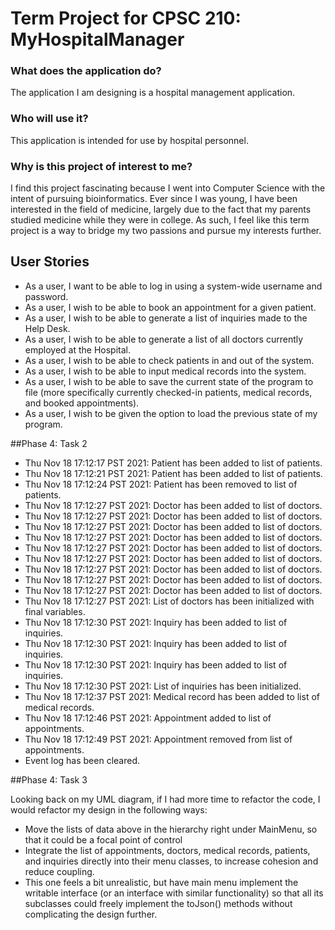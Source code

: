 # Term Project for CPSC 210: MyHospitalManager

### What does the application do?

The application I am designing is a hospital management application.

### Who will use it?

This application is intended for use by hospital personnel.

### Why is this project of interest to me?

I find this project fascinating because I went into Computer Science with the intent of pursuing bioinformatics.
Ever since I was young, I have been interested in the field of medicine, largely due to the fact that my parents
studied medicine while they were in college. As such, I feel like this term project is a way to bridge my two passions
and pursue my interests further.

## User Stories
- As a user, I want to be able to log in using a system-wide username and password.
- As a user, I wish to be able to book an appointment for a given patient.
- As a user, I wish to be able to generate a list of inquiries made to the Help Desk.
- As a user, I wish to be able to generate a list of all doctors currently employed at the Hospital.
- As a user, I wish to be able to check patients in and out of the system.
- As a user, I wish to be able to input medical records into the system.
- As a user, I wish to be able to save the current state of the program to file (more specifically 
currently checked-in patients,  medical records, and booked appointments).
- As a user, I wish to be given the option to load the previous state of my program.

##Phase 4: Task 2
- Thu Nov 18 17:12:17 PST 2021: Patient has been added to list of patients.
- Thu Nov 18 17:12:21 PST 2021: Patient has been added to list of patients.
- Thu Nov 18 17:12:24 PST 2021: Patient has been removed to list of patients.
- Thu Nov 18 17:12:27 PST 2021: Doctor has been added to list of doctors.
- Thu Nov 18 17:12:27 PST 2021: Doctor has been added to list of doctors.
- Thu Nov 18 17:12:27 PST 2021: Doctor has been added to list of doctors.
- Thu Nov 18 17:12:27 PST 2021: Doctor has been added to list of doctors.
- Thu Nov 18 17:12:27 PST 2021: Doctor has been added to list of doctors.
- Thu Nov 18 17:12:27 PST 2021: Doctor has been added to list of doctors.
- Thu Nov 18 17:12:27 PST 2021: Doctor has been added to list of doctors.
- Thu Nov 18 17:12:27 PST 2021: Doctor has been added to list of doctors.
- Thu Nov 18 17:12:27 PST 2021: Doctor has been added to list of doctors.
- Thu Nov 18 17:12:27 PST 2021: List of doctors has been initialized with final variables.
- Thu Nov 18 17:12:30 PST 2021: Inquiry has been added to list of inquiries.
- Thu Nov 18 17:12:30 PST 2021: Inquiry has been added to list of inquiries.
- Thu Nov 18 17:12:30 PST 2021: Inquiry has been added to list of inquiries.
- Thu Nov 18 17:12:30 PST 2021: List of inquiries has been initialized.
- Thu Nov 18 17:12:37 PST 2021: Medical record has been added to list of medical records.
- Thu Nov 18 17:12:46 PST 2021: Appointment added to list of appointments.
- Thu Nov 18 17:12:49 PST 2021: Appointment removed from list of appointments.
- Event log has been cleared.

##Phase 4: Task 3

Looking back on my UML diagram, if I had more time to refactor the code, I would refactor my design in the following
ways: 
- Move the lists of data above in the hierarchy right under MainMenu, so that it could be a focal point of control
- Integrate the list of appointments, doctors, medical records, patients, and inquiries directly into their menu 
classes, to increase cohesion and reduce coupling.
- This one feels a bit unrealistic, but have main menu implement the writable interface (or an interface with similar
functionality) so that all its subclasses could freely implement the toJson() methods without complicating the design
further.
